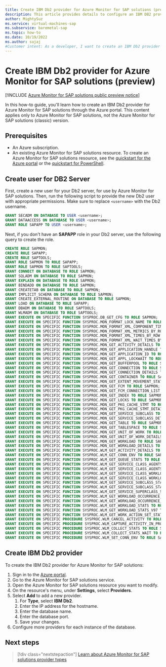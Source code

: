```yaml
---
title: Create IBM Db2 provider for Azure Monitor for SAP solutions (preview)
description: This article provides details to configure an IBM DB2 provider for Azure Monitor for SAP solutions.
author: MightySuz
ms.service: virtual-machines-sap
ms.subservice: baremetal-sap
ms.topic: how-to
ms.date: 10/19/2022
ms.author: sujaj
#Customer intent: As a developer, I want to create an IBM Db2 provider so that I can monitor the resource through Azure Monitor for SAP solutions.
---
```


# Create IBM Db2 provider for Azure Monitor for SAP solutions (preview)

[!INCLUDE [Azure Monitor for SAP solutions public preview notice](./includes/preview-azure-monitor.md)]

In this how-to guide, you'll learn how to create an IBM Db2 provider for Azure Monitor for SAP solutions through the Azure portal. This content applies only to Azure Monitor for SAP solutions, not the Azure Monitor for SAP solutions (classic) version.

## Prerequisites

- An Azure subscription. 
- An existing Azure Monitor for SAP solutions resource. To create an Azure Monitor for SAP solutions resource, see the [quickstart for the Azure portal](azure-monitor-sap-quickstart.md) or the [quickstart for PowerShell](azure-monitor-sap-quickstart-powershell.md).

## Create user for DB2 Server

First, create a new user for your Db2 server, for use by Azure Monitor for SAP solutions. Then, run the following script to provide the new Db2 user with appropriate permissions.
Make sure to replace `<username>` with the Db2 username.

```sql
GRANT SECADM ON DATABASE TO USER <username>;
GRANT DATAACCESS ON DATABASE TO USER <username>;
GRANT ROLE SAPAPP TO USER <username>;
```

Next, if you don't have an **SAPAPP** role in your Db2 server, use the following query to create the role.

```sql
CREATE ROLE SAPMON;
CREATE ROLE SAPAPP;
CREATE ROLE SAPTOOLS;
GRANT ROLE SAPMON TO ROLE SAPAPP;
GRANT ROLE SAPMON TO ROLE SAPTOOLS;
GRANT CONNECT ON DATABASE TO ROLE SAPMON;
GRANT SQLADM ON DATABASE TO ROLE SAPMON;
GRANT EXPLAIN ON DATABASE TO ROLE SAPMON;
GRANT BINDADD ON DATABASE TO ROLE SAPMON;
GRANT CREATETAB ON DATABASE TO ROLE SAPMON;
GRANT IMPLICIT_SCHEMA ON DATABASE TO ROLE SAPMON;
GRANT CREATE_EXTERNAL_ROUTINE ON DATABASE TO ROLE SAPMON;
GRANT LOAD ON DATABASE TO ROLE SAPAPP;
GRANT DBADM ON DATABASE TO ROLE SAPTOOLS;
GRANT WLMADM ON DATABASE TO ROLE SAPTOOLS;
GRANT EXECUTE ON SPECIFIC FUNCTION SYSPROC.DB_GET_CFG TO ROLE SAPMON;
GRANT EXECUTE ON SPECIFIC FUNCTION SYSPROC.MON_FORMAT_LOCK_NAME TO ROLE SAPMON;
GRANT EXECUTE ON SPECIFIC FUNCTION SYSPROC.MON_FORMAT_XML_COMPONENT_TIMES_BY_ROW TO ROLE SAPMON;
GRANT EXECUTE ON SPECIFIC FUNCTION SYSPROC.MON_FORMAT_XML_METRICS_BY_ROW TO ROLE SAPMON;
GRANT EXECUTE ON SPECIFIC FUNCTION SYSPROC.MON_FORMAT_XML_TIMES_BY_ROW TO ROLE SAPMON;
GRANT EXECUTE ON SPECIFIC FUNCTION SYSPROC.MON_FORMAT_XML_WAIT_TIMES_BY_ROW TO ROLE SAPMON;
GRANT EXECUTE ON SPECIFIC FUNCTION SYSPROC.MON_GET_ACTIVITY_DETAILS TO ROLE SAPMON;
GRANT EXECUTE ON SPECIFIC FUNCTION SYSPROC.MON_GET_APPLICATION_HANDLE TO ROLE SAPMON;
GRANT EXECUTE ON SPECIFIC FUNCTION SYSPROC.MON_GET_APPLICATION_ID TO ROLE SAPMON;
GRANT EXECUTE ON SPECIFIC FUNCTION SYSPROC.MON_GET_APPL_LOCKWAIT TO ROLE SAPMON;
GRANT EXECUTE ON SPECIFIC FUNCTION SYSPROC.MON_GET_BUFFERPOOL TO ROLE SAPMON;
GRANT EXECUTE ON SPECIFIC FUNCTION SYSPROC.MON_GET_CONNECTION TO ROLE SAPMON;
GRANT EXECUTE ON SPECIFIC FUNCTION SYSPROC.MON_GET_CONNECTION_DETAILS TO ROLE SAPMON;
GRANT EXECUTE ON SPECIFIC FUNCTION SYSPROC.MON_GET_CONTAINER TO ROLE SAPMON;
GRANT EXECUTE ON SPECIFIC FUNCTION SYSPROC.MON_GET_EXTENT_MOVEMENT_STATUS TO ROLE SAPMON;
GRANT EXECUTE ON SPECIFIC FUNCTION SYSPROC.MON_GET_FCM TO ROLE SAPMON;
GRANT EXECUTE ON SPECIFIC FUNCTION SYSPROC.MON_GET_FCM_CONNECTION_LIST TO ROLE SAPMON;
GRANT EXECUTE ON SPECIFIC FUNCTION SYSPROC.MON_GET_INDEX TO ROLE SAPMON;
GRANT EXECUTE ON SPECIFIC FUNCTION SYSPROC.MON_GET_LOCKS TO ROLE SAPMON;
GRANT EXECUTE ON SPECIFIC FUNCTION SYSPROC.MON_GET_PKG_CACHE_STMT TO ROLE SAPMON;
GRANT EXECUTE ON SPECIFIC FUNCTION SYSPROC.MON_GET_PKG_CACHE_STMT_DETAILS TO ROLE SAPMON;
GRANT EXECUTE ON SPECIFIC FUNCTION SYSPROC.MON_GET_SERVICE_SUBCLASS TO ROLE SAPMON;
GRANT EXECUTE ON SPECIFIC FUNCTION SYSPROC.MON_GET_SERVICE_SUBCLASS_DETAILS TO ROLE SAPMON;
GRANT EXECUTE ON SPECIFIC FUNCTION SYSPROC.MON_GET_TABLE TO ROLE SAPMON;
GRANT EXECUTE ON SPECIFIC FUNCTION SYSPROC.MON_GET_TABLESPACE TO ROLE SAPMON;
GRANT EXECUTE ON SPECIFIC FUNCTION SYSPROC.MON_GET_UNIT_OF_WORK TO ROLE SAPMON;
GRANT EXECUTE ON SPECIFIC FUNCTION SYSPROC.MON_GET_UNIT_OF_WORK_DETAILS TO ROLE SAPMON;
GRANT EXECUTE ON SPECIFIC FUNCTION SYSPROC.MON_GET_WORKLOAD TO ROLE SAPMON;
GRANT EXECUTE ON SPECIFIC FUNCTION SYSPROC.MON_GET_WORKLOAD_DETAILS TO ROLE SAPMON;
GRANT EXECUTE ON SPECIFIC FUNCTION SYSPROC.WLM_GET_ACTIVITY_DETAILS TO ROLE SAPMON;
GRANT EXECUTE ON SPECIFIC FUNCTION SYSPROC.WLM_GET_CONN_ENV TO ROLE SAPMON;
GRANT EXECUTE ON SPECIFIC FUNCTION SYSPROC.WLM_GET_QUEUE_STATS TO ROLE SAPMON;
GRANT EXECUTE ON SPECIFIC FUNCTION SYSPROC.WLM_GET_SERVICE_CLASS_AGENTS TO ROLE SAPMON;
GRANT EXECUTE ON SPECIFIC FUNCTION SYSPROC.WLM_GET_SERVICE_CLASS_AGENTS_V97 TO ROLE SAPMON;
GRANT EXECUTE ON SPECIFIC FUNCTION SYSPROC.WLM_GET_SERVICE_CLASS_WORKLOAD_OCCURRENCES TO ROLE SAPMON;
GRANT EXECUTE ON SPECIFIC FUNCTION SYSPROC.WLM_GET_SERVICE_CLASS_WORKLOAD_OCCURRENCES_V97 TO ROLE SAPMON;
GRANT EXECUTE ON SPECIFIC FUNCTION SYSPROC.WLM_GET_SERVICE_SUBCLASS_STATS TO ROLE SAPMON;
GRANT EXECUTE ON SPECIFIC FUNCTION SYSPROC.WLM_GET_SERVICE_SUBCLASS_STATS_V97 TO ROLE SAPMON;
GRANT EXECUTE ON SPECIFIC FUNCTION SYSPROC.WLM_GET_SERVICE_SUPERCLASS_STATS TO ROLE SAPMON;
GRANT EXECUTE ON SPECIFIC FUNCTION SYSPROC.WLM_GET_WORKLOAD_OCCURRENCE_ACTIVITIES TO ROLE SAPMON;
GRANT EXECUTE ON SPECIFIC FUNCTION SYSPROC.WLM_GET_WORKLOAD_OCCURRENCE_ACTIVITIES_V97 TO ROLE SAPMON;
GRANT EXECUTE ON SPECIFIC FUNCTION SYSPROC.WLM_GET_WORKLOAD_STATS TO ROLE SAPMON;
GRANT EXECUTE ON SPECIFIC FUNCTION SYSPROC.WLM_GET_WORKLOAD_STATS_V97 TO ROLE SAPMON;
GRANT EXECUTE ON SPECIFIC FUNCTION SYSPROC.WLM_GET_WORK_ACTION_SET_STATS TO ROLE SAPMON;
GRANT EXECUTE ON SPECIFIC PROCEDURE SYSPROC.WLM_CANCEL_ACTIVITY TO ROLE SAPMON;
GRANT EXECUTE ON SPECIFIC PROCEDURE SYSPROC.WLM_CAPTURE_ACTIVITY_IN_PROGRESS TO ROLE SAPMON;
GRANT EXECUTE ON SPECIFIC PROCEDURE SYSPROC.WLM_COLLECT_STATS TO ROLE SAPMON;
GRANT EXECUTE ON SPECIFIC PROCEDURE SYSPROC.WLM_COLLECT_STATS_WAIT TO ROLE SAPMON;
GRANT EXECUTE ON SPECIFIC PROCEDURE SYSPROC.WLM_SET_CONN_ENV TO ROLE SAPMON;

```

## Create IBM Db2 provider

To create the IBM Db2 provider for Azure Monitor for SAP solutions:

1. Sign in to the [Azure portal](https://portal.azure.com).
1. Go to the Azure Monitor for SAP solutions service. 
1. Open the Azure Monitor for SAP solutions resource you want to modify.
1. On the resource's menu, under **Settings**, select **Providers**.
1. Select **Add** to add a new provider.
    1. For **Type**, select **IBM Db2**.
    1. Enter the IP address for the hostname.
    1. Enter the database name.
    1. Enter the database port.
    1. Save your changes.
1. Configure more providers for each instance of the database.
    
## Next steps

> [!div class="nextstepaction"]
> [Learn about Azure Monitor for SAP solutions provider types](azure-monitor-providers.md)
